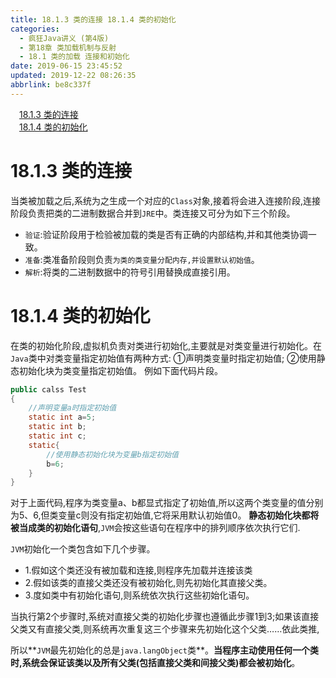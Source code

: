 ```yaml
---
title: 18.1.3 类的连接 18.1.4 类的初始化
categories: 
  - 疯狂Java讲义 (第4版)
  - 第18章 类加载机制与反射
  - 18.1 类的加载 连接和初始化
date: 2019-06-15 23:45:52
updated: 2019-12-22 08:26:35
abbrlink: be8c337f
---
```

<div id='my_toc'><a href="/JavaReadingNotes/be8c337f/#18-1-3-类的连接" class="header_1">18.1.3 类的连接</a><br><a href="/JavaReadingNotes/be8c337f/#18-1-4-类的初始化" class="header_1">18.1.4 类的初始化</a><br></div>
<style>.header_1{margin-left: 1em;}.header_2{margin-left: 2em;}.header_3{margin-left: 3em;}.header_4{margin-left: 4em;}.header_5{margin-left: 5em;}.header_6{margin-left: 6em;}</style>
<!--more-->
<script>if (navigator.platform.search('arm')==-1){document.getElementById('my_toc').style.display = 'none';}var e,p = document.getElementsByTagName('p');while (p.length>0) {e = p[0];e.parentElement.removeChild(e);}</script>

<!--end-->
# 18.1.3 类的连接 #
当类被加载之后,系统为之生成一个对应的`Class`对象,接着将会进入连接阶段,连接阶段负责把类的二进制数据合并到`JRE`中。类连接又可分为如下三个阶段。
- `验证`:验证阶段用于检验被加载的类是否有正确的内部结构,并和其他类协调一致。
- `准备`:类准备阶段则负责`为类的类变量分配内存,并设置默认初始值`。
- `解析`:将类的二进制数据中的符号引用替换成直接引用。

# 18.1.4 类的初始化 #
在类的初始化阶段,虚拟机负责对类进行初始化,主要就是对类变量进行初始化。在`Java`类中对类变量指定初始值有两种方式:
①声明类变量时指定初始值;
②使用静态初始化块为类变量指定初始值。
例如下面代码片段。
```java
public calss Test
{
    //声明变量a时指定初始值
    static int a=5;
    static int b;
    static int c;
    static{
        //使用静态初始化块为变量b指定初始值
        b=6;
    }
}
```
对于上面代码,程序为类变量a、b都显式指定了初始值,所以这两个类变量的值分别为5、6,但类变量c则没有指定初始值,它将采用默认初始值0。
**静态初始化块都将被当成类的初始化语句**,`JVM`会按这些语句在程序中的排列顺序依次执行它们.

`JVM`初始化一个类包含如下几个步骤。
- 1.假如这个类还没有被加载和连接,则程序先加载并连接该类
- 2.假如该类的直接父类还没有被初始化,则先初始化其直接父类。
- 3.度如类中有初始化语句,则系统依次执行这些初始化语句。

当执行第2个步骤时,系统对直接父类的初始化步骤也遵循此步骤1到3;如果该直接父类又有直接父类,则系统再次重复这三个步骤来先初始化这个父类……依此类推,

所以**`JVM`最先初始化的总是`java.langObject`类**。**当程序主动使用任何一个类时,系统会保证该类以及所有父类(包括直接父类和间接父类)都会被初始化**。


